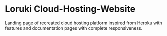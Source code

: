 # Loruki Cloud-Hosting-Website
Landing page of recreated cloud hosting platform inspired from Heroku with features and documentation pages with complete responsiveness.
